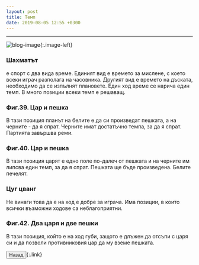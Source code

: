```yaml
---
layout: post
title: Темп
date: 2019-08-05 12:55 +0300
---
```



---
![blog-image]({{site.baseurl}}/images/blog-16.jpg){:.image-left}
<p><h3>
Шахматът</h3> е спорт с два вида време. Единият вид е времето за мислене, с което всеки играч разполага на часовника. Другият вид е времето на дъската, необходимо да се изпълнят плановете. Един ход време се нарича един темп. В много позиции всеки темп е решаващ.</p>
<h3>Фиг.39. Цар и пешка</h3>
<p>В тази позиция планът на белите е да си произведат пешката, а на черните - да я спрат. Черните имат достатъчно темпа, за да я спрат. Партията завършва реми.</p>
<h3>Фиг.40. Цар и пешка</h3>
<p>В тази позиция царят е едно поле по-далеч от пешката и на черните им липсва един темп, за да я спрат. Пешката ще бъде произведена. Белите печелят.</p>
<h3>Цуг цванг</h3>
<p>Не винаги това да е на ход е добре за играча. Има позиции, в които всички възможни ходове са неблагоприятни.</p>
<h3>Фиг.42. Два царя и две пешки</h3>
<p>В тази позиция, който е на ход губи, защото е длъжен да отсъпи с царя си и да позволи противниковия цар да му вземе пешката.</p>

<button><a href="{{site.baseurl}}/blog/">Назад</a></button>{:.link}
